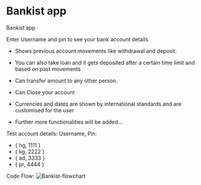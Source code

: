 # Bankist app

Bankist app

Enter Username and pin to see your bank account details

- Shows previous account movements like withdrawal and deposit.
- You can also take loan and it gets deposited after a certain time limit and based on past movements
- Can transfer amount to any other person.
- Can Close your account
- Currencies and dates are shown by international standards and are customised for the user

- Further more functionalities will be added...

Test account details:
Username, Pin: 
- { hg, 1111 }
- { kg, 2222 }
- { ad, 3333 }
- { pr, 4444 }

Code Flow:
![Bankist-flowchart](https://github.com/guptafactory/Bankist/assets/97209900/cdcb33a3-5b48-452d-bbdc-1a48240cbad6)

